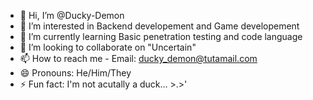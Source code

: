 - 👋 Hi, I’m @Ducky-Demon
- 👀 I’m interested in Backend developement and Game developement
- 🌱 I’m currently learning Basic penetration testing and code language
- 💞️ I’m looking to collaborate on "Uncertain"
- 📫 How to reach me - Email: ducky_demon@tutamail.com
- 😄 Pronouns: He/Him/They
- ⚡ Fun fact: I'm not acutally a duck... >.>'

<!---
Ducky-Demon/Ducky-Demon is a ✨ special ✨ repository because its `README.md` (this file) appears on your GitHub profile.
You can click the Preview link to take a look at your changes.
--->
